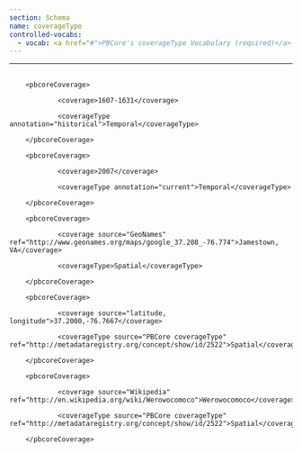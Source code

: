 ```yaml
---
section: Schema
name: coverageType
controlled-vocabs:
  - vocab: <a href="#">PBCore's coverageType Vocabulary (required)</a>
---
```

---
<pre>
  <code>
    &lt;pbcoreCoverage&gt;<br>
            &lt;coverage&gt;1607-1631&lt;/coverage&gt;<br>
            &lt;coverageType annotation=&quot;historical&quot;&gt;Temporal&lt;/coverageType&gt;<br>
    &lt;/pbcoreCoverage&gt;<br>
    &lt;pbcoreCoverage&gt;<br>
            &lt;coverage&gt;2007&lt;/coverage&gt;<br>
            &lt;coverageType annotation=&quot;current&quot;&gt;Temporal&lt;/coverageType&gt;<br>
    &lt;/pbcoreCoverage&gt;<br>
    &lt;pbcoreCoverage&gt;<br>
            &lt;coverage source=&quot;GeoNames&quot; ref=&quot;http://www.geonames.org/maps/google_37.208_-76.774&quot;&gt;Jamestown, VA&lt;/coverage&gt;<br>
            &lt;coverageType&gt;Spatial&lt;/coverageType&gt;<br>
    &lt;/pbcoreCoverage&gt;<br>
    &lt;pbcoreCoverage&gt;<br>
            &lt;coverage source=&quot;latitude, longitude&quot;&gt;37.2000,-76.7667&lt;/coverage&gt;<br>
            &lt;coverageType source=&quot;PBCore coverageType&quot; ref=&quot;http://metadataregistry.org/concept/show/id/2522&quot;&gt;Spatial&lt;/coverageType&gt;<br>
    &lt;/pbcoreCoverage&gt;<br>
    &lt;pbcoreCoverage&gt;<br>
            &lt;coverage source=&quot;Wikipedia&quot; ref=&quot;http://en.wikipedia.org/wiki/Werowocomoco&quot;&gt;Werowocomoco&lt;/coverage&gt;<br>
            &lt;coverageType source=&quot;PBCore coverageType&quot; ref=&quot;http://metadataregistry.org/concept/show/id/2522&quot;&gt;Spatial&lt;/coverageType&gt;<br>
    &lt;/pbcoreCoverage&gt;<br>
  </code>
</pre>
